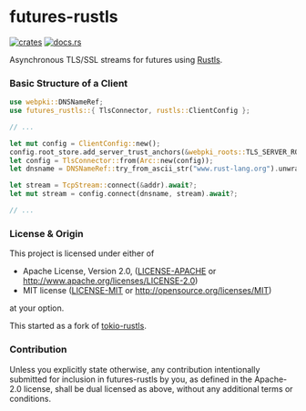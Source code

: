 # futures-rustls
[![crates](https://img.shields.io/crates/v/futures-rustls.svg)](https://crates.io/crates/futures-rustls)
[![docs.rs](https://docs.rs/futures-rustls/badge.svg)](https://docs.rs/futures-rustls/)

Asynchronous TLS/SSL streams for futures using
[Rustls](https://github.com/ctz/rustls).

### Basic Structure of a Client

```rust
use webpki::DNSNameRef;
use futures_rustls::{ TlsConnector, rustls::ClientConfig };

// ...

let mut config = ClientConfig::new();
config.root_store.add_server_trust_anchors(&webpki_roots::TLS_SERVER_ROOTS);
let config = TlsConnector::from(Arc::new(config));
let dnsname = DNSNameRef::try_from_ascii_str("www.rust-lang.org").unwrap();

let stream = TcpStream::connect(&addr).await?;
let mut stream = config.connect(dnsname, stream).await?;

// ...
```

### License & Origin

This project is licensed under either of

 * Apache License, Version 2.0, ([LICENSE-APACHE](LICENSE-APACHE) or
   http://www.apache.org/licenses/LICENSE-2.0)
 * MIT license ([LICENSE-MIT](LICENSE-MIT) or
   http://opensource.org/licenses/MIT)

at your option.

This started as a fork of [tokio-rustls](https://github.com/tokio-rs/tls).

### Contribution

Unless you explicitly state otherwise, any contribution intentionally submitted
for inclusion in futures-rustls by you, as defined in the Apache-2.0 license, shall be
dual licensed as above, without any additional terms or conditions.
